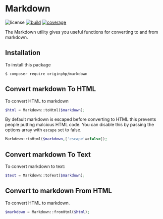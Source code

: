 # Markdown

![license](https://img.shields.io/badge/license-MIT-brightGreen.svg)
[![build](https://travis-ci.org/originphp/markdown.svg?branch=master)](https://travis-ci.org/originphp/markdown)
[![coverage](https://coveralls.io/repos/github/originphp/markdown/badge.svg?branch=master)](https://coveralls.io/github/originphp/markdown?branch=master)

The Markdown utility gives you useful functions for converting to and from markdown.

## Installation

To install this package

```linux
$ composer require originphp/markdown
```

## Convert markdown To HTML

To convert HTML to markdown

```php
$html = Markdown::toHtml($markdown);
```

By default markdown is escaped before converting to HTML this prevents people putting malcious HTML code. You can disable this by passing the options array with `escape` set to false.

```php
Markdown::toHtml($markdown,['escape'=>false]);
```


## Convert markdown To Text

To convert markdown to text:

```php
$text = Markdown::toText($markdown);
```

## Convert to markdown From HTML

To convert HTML to markdown.

```php
$markdown = Markdown::fromHtml($html);
```